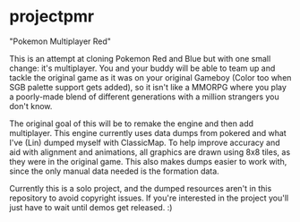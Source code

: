 projectpmr
==========

"Pokemon Multiplayer Red"

This is an attempt at cloning Pokemon Red and Blue but with one small change: it's multiplayer. You and your buddy will be able to team up and tackle the original game as it was on your original Gameboy (Color too when SGB palette support gets added), so it isn't like a MMORPG where you play a poorly-made blend of different generations with a million strangers you don't know.

The original goal of this will be to remake the engine and then add multiplayer. This engine currently uses data dumps from pokered and what I've (Lin) dumped myself with ClassicMap. To help improve accuracy and aid with alignment and animations, all graphics are drawn using 8x8 tiles, as they were in the original game. This also makes dumps easier to work with, since the only manual data needed is the formation data.

Currently this is a solo project, and the dumped resources aren't in this repository to avoid copyright issues. If you're interested in the project you'll just have to wait until demos get released. :)
